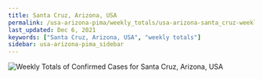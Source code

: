 ```yaml
---
title: Santa Cruz, Arizona, USA
permalink: /usa-arizona-pima/weekly_totals/usa-arizona-santa_cruz-weekly_totals.html
last_updated: Dec 6, 2021
keywords: ["Santa Cruz, Arizona, USA", "weekly totals"]
sidebar: usa-arizona-pima_sidebar
---
```


![Weekly Totals of Confirmed Cases for Santa Cruz, Arizona, USA](/covid_tracker/images/graphs/usa-arizona-santa_cruz-weekly_totals_graph.png)
